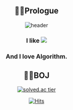 <div align="center">
  
## 🧙‍♂️Prologue
![header](https://capsule-render.vercel.app/api?type=waving&color=gradient&height=230&section=header&text=hello,%20I'm&%20fontSize=50&fontAlign=50&fontAlignY=38&animation=twinkling)

  
### I like <img src="https://img.shields.io/badge/C-9999FF?style=flat-square&logo=C&logoColor=white"/>

### And I love Algorithm.<br/>

## 👨‍💻BOJ
[![solved.ac tier](http://mazassumnida.wtf/api/v2/generate_badge?boj=kcj1607)](https://solved.ac/kcj1607)

[![Hits](https://hits.seeyoufarm.com/api/count/incr/badge.svg?url=https%3A%2F%2Fgithub.com%2Fzzaekkii&count_bg=%234801C8&title_bg=%23555555&icon=apachecassandra.svg&icon_color=%2300FF22&title=hits&edge_flat=false)](https://hits.seeyoufarm.com)
</div>
